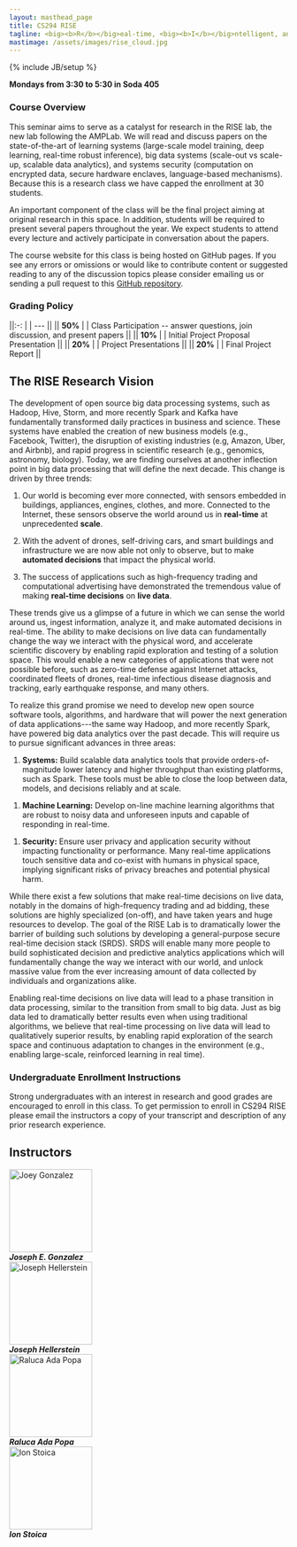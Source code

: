 ```yaml
---
layout: masthead_page
title: CS294 RISE
tagline: <big><b>R</b></big>eal-time, <big><b>I</b></big>ntelligent, and <big><b>S</b></big>ecure <big><b>E</b></big>xecution
mastimage: /assets/images/rise_cloud.jpg
---
```

{% include JB/setup %}




<!--
 Relative links:
   link to readings [pages](reading)
   relative path of site {{ site.baseurl }}

 Running jekyll serve locally:

    bundle exec jekyll serve --baseurl ''

 liquid programming example (we should never really need this):

<ul class="posts">
  {% for post in site.posts %}
    <li><span>{{ post.date | date_to_string }}</span> &raquo; <a href="{{ BASE_PATH }}{{ post.url }}">{{ post.title }}</a></li>
  {% endfor %}
</ul>


 -->

**Mondays from 3:30 to 5:30 in Soda 405**


### Course Overview

This seminar aims to serve as a catalyst for research in the RISE lab, the new lab following the AMPLab. We will read and discuss papers on the state-of-the-art of learning systems (large-scale model training, deep learning, real-time robust inference), big data systems (scale-out vs scale-up, scalable data analytics), and systems security (computation on encrypted data, secure hardware enclaves, language-based mechanisms).
Because this is a research class we have capped the enrollment at 30 students.

An important component of the class will be the final project aiming at original research in this space.
In addition, students will be required to present several papers throughout the year.  We  expect students to attend every lecture and actively participate in conversation about the papers.

The course website for this class is being hosted on GitHub pages.
If you see any errors or omissions or would like to contribute content or suggested reading to any of the discussion topics please consider emailing us or sending a pull request to this [GitHub repository](https://github.com/ucbrise/cs294-rise-fa16/tree/gh-pages).

### Grading Policy

||:-:  | | ---  ||
|| **50%** | | Class Participation -- answer questions, join discussion, and present papers  ||
|| **10%** | | Initial Project Proposal Presentation ||
|| **20%** | | Project Presentations   ||
|| **20%** | | Final Project Report   ||





## The RISE Research Vision

The development of open source big data processing systems, such as Hadoop, Hive, Storm, and more recently Spark and Kafka have fundamentally transformed daily practices in business and science.
These systems have enabled the creation of new business models (e.g., Facebook, Twitter), the disruption of existing industries (e.g, Amazon, Uber, and Airbnb), and rapid progress in scientific research (e.g., genomics, astronomy, biology).
Today, we are finding ourselves at another inflection point in big data processing that will define the next decade. This change is driven by three trends:

1. Our world is becoming ever more connected, with sensors embedded in buildings, appliances, engines, clothes, and more.
Connected to the Internet, these sensors observe the world around us in **real-time** at unprecedented **scale**.

1. With the advent of drones, self-driving cars, and smart buildings and infrastructure we are now able not only to observe, but to make **automated decisions** that impact the physical world.

1. The success of applications such as high-frequency trading and computational advertising have demonstrated the tremendous value of making **real-time decisions** on **live data**.

These trends give us a glimpse of a future in which we can sense the world around us, ingest information, analyze it, and make automated decisions in real-time.
The ability to make decisions on live data can fundamentally change the way we interact with the physical word, and accelerate scientific discovery by enabling rapid exploration and testing of a solution space.
This would enable a new categories of applications that were not possible before, such as zero-time defense against Internet attacks, coordinated fleets of drones, real-time infectious disease diagnosis and tracking, early earthquake response, and many others.

To realize this grand promise we need to develop new open source software tools, algorithms, and hardware that will power the next generation of data applications---the same way Hadoop, and more recently Spark, have powered big data analytics over the past decade. This will require us to pursue significant advances in three areas:

1. **Systems:** Build scalable data analytics tools that provide orders-of-magnitude lower latency and higher throughput than existing platforms, such as Spark. These tools must be able to close the loop between data, models, and decisions reliably and at scale.
<!-- The tools must be able to form asynchronous, closed-loop flows: from signals to models to actuation back to signals, without pausing for compute barriers or expensive coordination. -->

1. **Machine Learning:** Develop on-line machine learning algorithms that are robust to noisy data and unforeseen inputs and capable of responding in real-time.
<!-- These requirements are essential in new applications such defending cyber infrastructure or operating a fleet of autonomous vehicles. -->

1. **Security:** Ensure user privacy and application security without impacting functionality or performance. Many real-time applications touch sensitive data and co-exist with humans in physical space, implying significant risks of privacy breaches and potential physical harm.
<!-- By ensuring privacy and security without compromising functionality, we will enable new applications. Today, new applications are increasingly incubated in public clouds to take advantage of elasticity and cost effectiveness. Unfortunately this exposes these sensitive applications to security risks and limitations: cloud-wide security leaks, malicious employees of cloud infrastructure, and regulatory restrictions on public cloud usage.  As the value of these applications increases, providing strong security becomes a necessity. Furthermore, strong privacy will increase the value delivered by these applications, as it will incentivize more users to use them. -->


While there exist a few solutions that make real-time decisions on live data, notably in the domains of high-frequency trading and ad bidding, these solutions are highly specialized (on-off), and have taken years and huge resources to develop.
The goal of the RISE Lab is to dramatically lower the barrier of building such solutions by developing a general-purpose secure real-time decision stack (SRDS).
SRDS will enable many more people to build sophisticated decision and predictive analytics applications which will fundamentally change the way we interact with our world, and unlock massive value from the ever increasing amount of data collected by individuals and organizations alike.

Enabling real-time decisions on live data will lead to a phase transition in data processing, similar to the transition from small to big data.
Just as big data led to dramatically better results even when using traditional algorithms, we believe that real-time processing on live data will lead to qualitatively superior results, by enabling rapid exploration of the search space and continuous adaptation to changes in the environment (e.g., enabling large-scale, reinforced learning in real time).


### Undergraduate Enrollment Instructions

Strong undergraduates with an interest in research and good grades are encouraged to enroll in this class.
To get permission to enroll in CS294 RISE please email the instructors a copy of your transcript and description of any prior research experience.

## Instructors

<!-- The following block is for faculty info -->
<div class="container-fluid">
  <script type="text/javascript">
    function email_address(name) {
      domain = 'cs.berkeley';
      tld = 'edu';
      document.write(
        '<a href="mailto:' + name + '@' + domain + '.' + tld + '">' +
        name + '@' + domain + '.' + tld + '</a>');
  }
  </script>
  <div class="row">
    <div class="col-sm-3"><div class="text-center">
      <img src="https://jegonzal.github.io/assets/jegonzal.jpg" alt="Joey Gonzalez" style="height: 150px;"/>
      <address>
        <strong>Joseph E. Gonzalez</strong><br>
        <script type="text/javascript"> email_address("jegonzal") </script>
      </address>
    </div></div>
    <div class="col-sm-3"><div class="text-center">
      <img src="https://www2.eecs.berkeley.edu/Faculty/Photos/Homepages/hellerstein.jpg" alt="Joseph Hellerstein" style="height: 150px;"/>
      <address>
        <strong>Joseph Hellerstein</strong><br>
        <script type="text/javascript"> email_address("hellerstein") </script>
      </address>
    </div></div>
    <div class="col-sm-3"><div class="text-center">
      <img src="https://www2.eecs.berkeley.edu/Faculty/Photos/Homepages/ralucap.jpg" alt="Raluca Ada Popa" style="height: 150px;"/>
      <address>
        <strong>Raluca Ada Popa</strong><br>
        <script type="text/javascript"> email_address("raluca.popa") </script>
      </address>
    </div></div>
    <div class="col-sm-3"><div class="text-center">
      <img src="https://people.eecs.berkeley.edu/~istoica/ion_picture_small.jpg " alt="Ion Stoica" style="height: 150px;"/>
      <address>
        <strong>Ion Stoica</strong><br>
        <script type="text/javascript"> email_address("istoica") </script>
      </address>
    </div></div>
  </div>
</div>


<!-- | <img src="https://jegonzal.github.io/assets/jegonzal.jpg" alt="Joey Gonzalez" style="height: 150px;"/> | <img src="https://www2.eecs.berkeley.edu/Faculty/Photos/Homepages/hellerstein.jpg" alt="Joseph Hellerstein" style="height: 150px;"/> | <img src="https://people.eecs.berkeley.edu/~raluca/RalucaPreVeil.jpg" alt="Raluca Ada Popa" style="height: 150px;"/> | <img src="https://people.eecs.berkeley.edu/~istoica/ion_picture_small.jpg " alt="Ion Stoica" style="height: 150px;"/> |
|:-:|:-:|:-:|:-:|
| Joseph E. Gonzalez | Joe Hellerstein | Raluca Ada Popa | Ion Stoica |
| <script type="text/javascript"> email_address("jegonzal") </script>| <script type="text/javascript"> email_address("hellerstein") </script>| <script type="text/javascript"> email_address("raluca.popa") </script> | <script type="text/javascript"> email_address("istoica") </script> | -->




